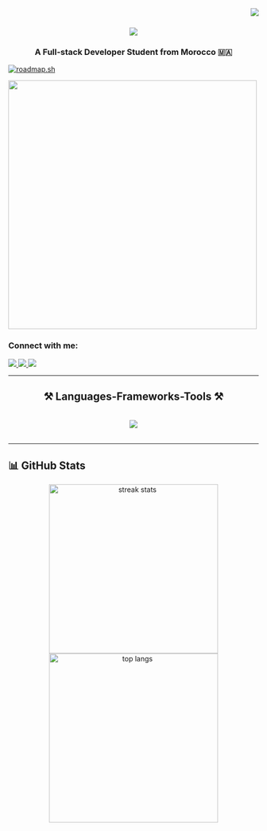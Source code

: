 <img align="right" src="https://visitcount.itsvg.in/api?id=AkramBl01&icon=0&color=1" />

<h1 align="center">
    <img src="https://readme-typing-svg.herokuapp.com/?font=Righteous&size=35&center=true&vCenter=true&width=500&height=70&duration=3000&lines=Hi+There!+👋;+I'm+Akram+Ibnelyazyd!;" />
</h1>

<h3 align="center" > A Full-stack Developer Student from Morocco 🇲🇦 </h3>
  
[![roadmap.sh](https://api.roadmap.sh/v1-badge/wide/6579bc7f5145316d25fa9a78?variant=dark&roadmaps=javascript%2Csql%2C65fe1c806deb533d6e1512de)](https://roadmap.sh)

<img src="https://www.codewars.com/users/AkramBl1/badges/large" width="500">

<div align="left"> 
<h3 align="left">Connect with me:</h3>
  <a href="mailto:akramibnelyazid@gmail.com">
    <img src="https://img.shields.io/badge/Gmail-333333?style=for-the-badge&logo=gmail&logoColor=red" />
  </a>
  <a href="https://www.linkedin.com/in/akram-ibnelyazyd-268979307/" target="_blank">
    <img src="https://img.shields.io/badge/LinkedIn-0077B5?style=for-the-badge&logo=linkedin&logoColor=white" target="_blank" />
  </a>
  <a href="https://www.instagram.com/akram_bl_10/" target="_blank">
     <img src="https://img.shields.io/badge/Instagram-833AB4?style=for-the-badge&logo=Instagram&logoColor=white" target="_blank" />
  </a>
</div>

 <hr/>
 
<h2 align="center">⚒️ Languages-Frameworks-Tools ⚒️</h2>
<br/>
<div align="center">
    <img src="https://skillicons.dev/icons?i=html,css,bootstrap,javascript,react,typescript,sass,php,python,mysql,vscode,github,figma,git,notion" /><br>
</div>

<br/>

<hr/>

## 📊 GitHub Stats 
<div align=center>
  <img width=340 src="https://github-readme-stats.vercel.app/api?username=AkramBl01&theme=react&hide_border=true&include_all_commits=true&count_private=true&rank_icon=github" alt="streak stats"/>
  <img width=340 src="https://github-readme-stats.vercel.app/api/top-langs/?username=AkramBl01&theme=react&hide_border=true&include_all_commits=true&count_private=true&layout=compact" alt="top langs" />
</div>

